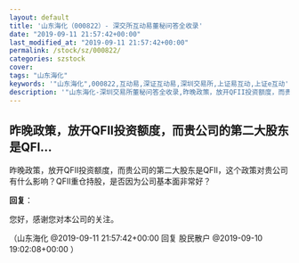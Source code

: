 ```yaml
---
layout: default
title: '山东海化（000822）- 深交所互动易董秘问答全收录'
date: "2019-09-11 21:57:42+00:00"
last_modified_at: "2019-09-11 21:57:42+00:00"
permalink: /stock/sz/000822/
categories: szstock
cover: 
tags: "山东海化"
keywords: '"山东海化",000822,互动易,深证互动易,深圳交易所,上证易互动,上证e互动'
description: '"山东海化-深圳交易所董秘问答全收录,昨晚政策，放开QFII投资额度，而贵公司的第二大股东是QFII，这个政策对贵公司有什么影响？QFII重仓持股，是否因为公司基本面非常好？"'
---
```


## 昨晚政策，放开QFII投资额度，而贵公司的第二大股东是QFI...

昨晚政策，放开QFII投资额度，而贵公司的第二大股东是QFII，这个政策对贵公司有什么影响？QFII重仓持股，是否因为公司基本面非常好？

**回复**：

您好，感谢您对本公司的关注。 

（山东海化  @2019-09-11 21:57:42+00:00 回复 股民散户  @2019-09-10 19:02:08+00:00 ）

